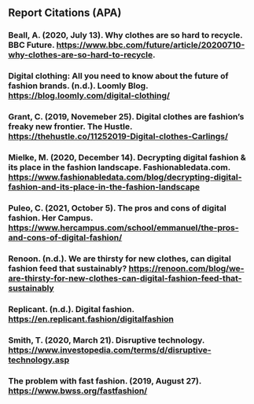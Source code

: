 ## Report Citations (APA)

### Beall, A. (2020, July 13). Why clothes are so hard to recycle. BBC Future. https://www.bbc.com/future/article/20200710-why-clothes-are-so-hard-to-recycle.

### Digital clothing: All you need to know about the future of fashion brands. (n.d.). Loomly Blog. https://blog.loomly.com/digital-clothing/

### Grant, C. (2019, Novemeber 25). Digital clothes are fashion’s freaky new frontier. The Hustle. https://thehustle.co/11252019-Digital-clothes-Carlings/

### Mielke, M. (2020, December 14). Decrypting digital fashion & its place in the fashion landscape. Fashionabledata.com. https://www.fashionabledata.com/blog/decrypting-digital-fashion-and-its-place-in-the-fashion-landscape

### Puleo, C. (2021, October 5). The pros and cons of digital fashion. Her Campus. https://www.hercampus.com/school/emmanuel/the-pros-and-cons-of-digital-fashion/

### Renoon. (n.d.). We are thirsty for new clothes, can digital fashion feed that sustainably? https://renoon.com/blog/we-are-thirsty-for-new-clothes-can-digital-fashion-feed-that-sustainably

### Replicant. (n.d.). Digital fashion. https://en.replicant.fashion/digitalfashion

### Smith, T. (2020, March 21). Disruptive technology. https://www.investopedia.com/terms/d/disruptive-technology.asp

### The problem with fast fashion. (2019, August 27). https://www.bwss.org/fastfashion/
